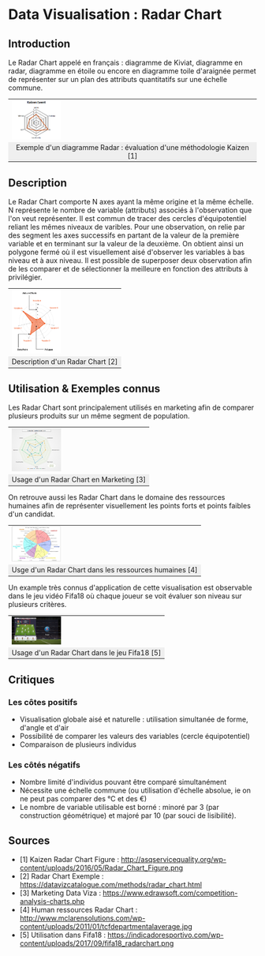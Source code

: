# Data Visualisation : Radar Chart

## Introduction
Le Radar Chart appelé en français : diagramme de Kiviat, diagramme en radar, diagramme en étoile ou encore en diagramme toile d'araignée permet de représenter sur un plan des attributs quantitatifs sur une échelle commune.

<table border="0">
  <tr>
    <td>
      <img src="img/kaizen.png" style="width: 100px;">
    </td>
  </tr>
  <tr>
    <td align="center" bgcolor="EFEFEF">
      Exemple d'un diagramme Radar : évaluation d'une méthodologie Kaizen [1]
    </td>
  </tr>
</table>


## Description

Le Radar Chart comporte N axes ayant la même origine et la même échelle. N représente le nombre de variable (attributs) associés à l'observation que l'on veut représenter. Il est commun de tracer des cercles d'équipotentiel reliant les mêmes niveaux de varibles.
Pour une observation, on relie par des segment les axes successifs en partant de la valeur de la première variable et en terminant sur la valeur de la deuxième. On obtient ainsi un polygone fermé où il est visuellement aisé d'observer les variables à bas niveau et à aux niveau.
Il est possible de superposer deux observation afin de les comparer et de sélectionner la meilleure en fonction des attributs à privilégier.

<table border="0">
  <tr>
    <td>
      <img src="img/description.png" style="width: 100px;">
    </td>
  </tr>
  <tr>
    <td align="center" bgcolor="EFEFEF">
      Description d'un Radar Chart [2]
    </td>
  </tr>
</table>


## Utilisation & Exemples connus

Les Radar Chart sont principalement utilisés en marketing afin de comparer plusieurs produits sur un même segment de population.

<table border="0">
  <tr>
    <td>
      <img src="img/marketing.png" style="width: 100px;">
    </td>
  </tr>
  <tr>
    <td align="center" bgcolor="EFEFEF">
      Usage d'un Radar Chart en Marketing [3]
    </td>
  </tr>
</table>


On retrouve aussi les Radar Chart dans le domaine des ressources humaines afin de représenter visuellement les points forts et points faibles d'un candidat.

<table border="0">
  <tr>
    <td>
      <img src="img/RH.jpg" style="width: 100px;">
    </td>
  </tr>
  <tr>
    <td align="center" bgcolor="EFEFEF">
      Usge d'un Radar Chart dans les ressources humaines [4]
    </td>
  </tr>
</table>

Un example très connus d'application de cette visualisation est observable dans le jeu vidéo Fifa18 où chaque joueur se voit évaluer son niveau sur plusieurs critères.

<table border="0">
  <tr>
    <td>
      <img src="img/fifa.png" style="width: 100px;">
    </td>
  </tr>
  <tr>
    <td align="center" bgcolor="EFEFEF">
      Usage d'un Radar Chart dans le jeu Fifa18 [5]
    </td>
  </tr>
</table>


## Critiques

### Les côtes positifs

* Visualisation globale aisé et naturelle : utilisation simultanée de forme, d'angle et d'air
* Possibilité de comparer les valeurs des variables (cercle équipotentiel)
* Comparaison de plusieurs individus

### Les côtés négatifs

* Nombre limité d'individus pouvant être comparé simultanément
* Nécessite une échelle commune (ou utilisation d'échelle absolue, ie on ne peut pas comparer des °C et des €)
* Le nombre de variable utilisable est borné : minoré par 3 (par construction géométrique) et majoré par 10 (par souci de lisibilité).


## Sources

* [1] Kaizen Radar Chart Figure : http://asqservicequality.org/wp-content/uploads/2016/05/Radar_Chart_Figure.png
* [2] Radar Chart Exemple : https://datavizcatalogue.com/methods/radar_chart.html
* [3] Marketing Data Viza : https://www.edrawsoft.com/competition-analysis-charts.php
* [4] Human ressources Radar Chart : http://www.mclarensolutions.com/wp-content/uploads/2011/01/tcfdepartmentalaverage.jpg
* [5] Utilisation dans Fifa18 : https://indicadoresportivo.com/wp-content/uploads/2017/09/fifa18_radarchart.png
